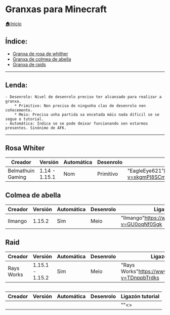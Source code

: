 # Granxas para Minecraft

[🏠Inicio](../../README.md)

## Índice:
* [Granxa de rosa de whither](granxas.md#rosa_whiter)
* [Granxa de colmea de abella](granxas.md#colmea_de_abella)
* [Granxa de raids](granxas.md#raid)

------
	
## Lenda:
	- Desenrolo: Nivel de desenrolo preciso ter alcanzado para realizar a granxa.
		* Primitivo: Non precisa de ningunha clas de desenrolo nen coñecemento.
		* Meio: Precisa unha partida xa encetada máis nada díficil se se segue o tutorial.
	- Automática: Indica se se pode deixar funcionando sen estarmos presentes. Sinónimo de AFK.

------

## Rosa Whiter

| Creador			| Versión		| Automática	| Desenrolo	| Ligazón tutorial												| 
| ------			| ------		| ------		| ------	| ------														|
| Belmathuin Gaming	| 1.14 - 1.15.1	| Nom			| Primitivo	| "EagleEye621"<https://www.youtube.com/watch?v=xkgmPI8SCmQ>	|


## Colmea de abella

| Creador	| Versión	| Automática	| Desenrolo	| Ligazón tutorial											| 
| ------	| ------	| ------		| ------	| ------													|
| Ilmango	| 1.15.2	| Sim			| Meio		| "Ilmango"<https://www.youtube.com/watch?v=GU0oqNf0Sgk>	|


## Raid

| Creador		| Versión			| Automática	| Desenrolo	| Ligazón tutorial											| 
| ------		| ------			| ------		| ------	| ------													|
| Rays Works	| 1.15.1 - 1.15.2	| Sim			| Meio		| "Rays Works"<https://www.youtube.com/watch?v=TDnppbTrdks>	|




## 

| Creador	| Versión	| Automática	| Desenrolo	| Ligazón tutorial											| 
| ------	| ------	| ------		| ------	| ------													|
| 	| 	| 			| 	| ""<>	|